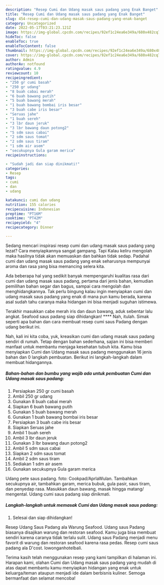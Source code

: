 ```yaml
---
description: "Resep Cumi dan Udang masak saus padang yang Enak Banget"
title: "Resep Cumi dan Udang masak saus padang yang Enak Banget"
slug: 454-resep-cumi-dan-udang-masak-saus-padang-yang-enak-banget
category: Uncategorized
date: 2022-05-17T03:21:23.121Z
image: https://img-global.cpcdn.com/recipes/92ef1c24ea6e349a/680x482cq70/cumi-dan-udang-masak-saus-padang-foto-resep-utama.jpg
hideToc: false
enableToc: true
enableTocContent: false
thumbnail: https://img-global.cpcdn.com/recipes/92ef1c24ea6e349a/680x482cq70/cumi-dan-udang-masak-saus-padang-foto-resep-utama.jpg
cover: https://img-global.cpcdn.com/recipes/92ef1c24ea6e349a/680x482cq70/cumi-dan-udang-masak-saus-padang-foto-resep-utama.jpg
author: Admin
authorAv: notfound
ratingvalue: 4.9
reviewcount: 10
recipeingredient:
- "250 gr cumi basah"
- "250 gr udang"
- "8 buah cabai merah"
- "6 buah bawang putih"
- "5 buah bawang merah"
- "1 buah bawang bombai iris besar"
- "3 buah cabe iris besar"
- "Seruas jahe"
- "1 buah sereh"
- "3 lbr daun jeruk"
- "3 lbr bawang daun potong2"
- "5 sdm saus cabai"
- "2 sdm saus tomat"
- "2 sdm saus tiram"
- "1 sdm air asem"
- "secukupnya Gula garam merica"
recipeinstructions:

- "Sudah jadi dan siap dinikmati!"
categories:
- Resep
tags:
- cumi
- dan
- udang

katakunci: cumi dan udang 
nutrition: 155 calories
recipecuisine: Indonesian
preptime: "PT16M"
cooktime: "PT42M"
recipeyield: "4"
recipecategory: Dinner

---
```



Sedang mencari inspirasi resep cumi dan udang masak saus padang yang lezat? Cara menyiapkannya sangat gampang. Tapi Kalau keliru mengolah maka hasilnya tidak akan memuaskan dan bahkan tidak sedap. Padahal cumi dan udang masak saus padang yang enak seharusnya mempunyai aroma dan rasa yang bisa memancing selera kita.


Ada beberapa hal yang sedikit banyak mempengaruhi kualitas rasa dari cumi dan udang masak saus padang, pertama dari jenis bahan, kemudian pemilihan bahan segar dan bagus, sampai cara mengolah dan menghidangkannya. Tak perlu bingung kalau ingin menyiapkan cumi dan udang masak saus padang yang enak di mana pun kamu berada, karena asal sudah tahu caranya maka hidangan ini bisa menjadi suguhan istimewa.

Terakhir masukkan cabe merah iris dan daun bawang, aduk sebentar lalu angkat. Seafood saus padang siap dihidangkan! **** Nah, itulah. Simak seperti apa bahan dan cara membuat resep cumi saus Padang dengan udang berikut ini.


Nah, kali ini kita coba, yuk, kreasikan cumi dan udang masak saus padang sendiri di rumah. Tetap dengan bahan sederhana, sajian ini bisa memberi manfaat untuk membantu menjaga kesehatan tubuh kita. Kamu bisa menyiapkan Cumi dan Udang masak saus padang menggunakan 16 jenis bahan dan 0 langkah pembuatan. Berikut ini langkah-langkah dalam membuat hidangannya.

<!--inarticleads1-->

##### Bahan-bahan dan bumbu yang wajib ada untuk pembuatan Cumi dan Udang masak saus padang:

1. Persiapkan 250 gr cumi basah
1. Ambil 250 gr udang
1. Gunakan 8 buah cabai merah
1. Siapkan 6 buah bawang putih
1. Gunakan 5 buah bawang merah
1. Gunakan 1 buah bawang bombai iris besar
1. Persiapkan 3 buah cabe iris besar
1. Siapkan Seruas jahe
1. Ambil 1 buah sereh
1. Ambil 3 lbr daun jeruk
1. Gunakan 3 lbr bawang daun potong2
1. Ambil 5 sdm saus cabai
1. Siapkan 2 sdm saus tomat
1. Ambil 2 sdm saus tiram
1. Sediakan 1 sdm air asem
1. Gunakan secukupnya Gula garam merica


Udang pete saus padang. foto: Cookpad/AprlaWulan. Tambahkan secukupnya air, tambahkan garam, merica bubuk, gula pasir, saus tiram, dan penyedap rasa. Masukkan daun bawang, masak hingga matang/ mengental. Udang cumi saus padang siap dinikmati. 

<!--inarticleads2-->

##### Langkah-langkah untuk memasak Cumi dan Udang masak saus padang:


1. Selesai dan siap dihidangkan!

Resep Udang Saus Padang ala Warung Seafood. Udang saus Padang biasanya disajikan warung dan restoran seafood. Kamu juga bisa membuat sendiri karena caranya tidak terlalu sulit. Udang saus Padang menjadi menu favorit di warung dan restoran seafood karena rasa pedas. Resep cumi saus padang ala D&#39;cost. lowonganhotelbali. 

Terima kasih telah menggunakan resep yang kami tampilkan di halaman ini. Harapan kami, olahan Cumi dan Udang masak saus padang yang mudah di atas dapat membantu kamu menyiapkan hidangan yang enak untuk keluarga/teman ataupun menjadi ide dalam berbisnis kuliner. Semoga bermanfaat dan selamat mencoba!
